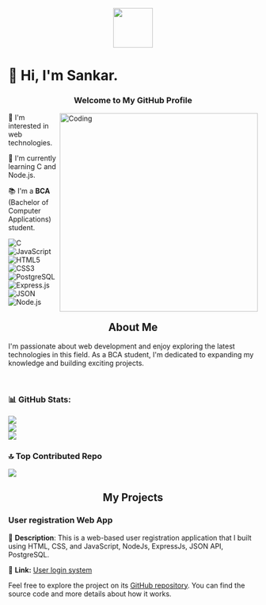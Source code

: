 <p align="center">
  <img src="https://i.postimg.cc/2j7k1D9f/sankar.jpg" width="80">
</p>
<h1>
  👋 Hi, I'm Sankar.
</h1>
<h3 align="center">Welcome to My GitHub Profile</h3>


<img align="right" alt="Coding" width="400" src="https://i.postimg.cc/X7jznpZj/cat.gif">
<p align="">
  🌟 I'm interested in web technologies.
</p>

<p align="left">
  🚀 I'm currently learning C and Node.js.
</p>

<p>
  📚 I'm a <b>BCA </b>(Bachelor of Computer Applications) student.
</p>

![C](https://img.shields.io/badge/c-%2300599C.svg?style=flat&logo=c&logoColor=white) 
![JavaScript](https://img.shields.io/badge/javascript-%23ED8B00.svg?style=flat&logo=javascript&logoColor=white) 
![HTML5](https://img.shields.io/badge/html5-%23E34F26.svg?style=flat&logo=html5&logoColor=white)
![CSS3](https://img.shields.io/badge/css3-%231572B6.svg?style=flat&logo=css3&logoColor=white)
![PostgreSQL](https://img.shields.io/badge/postgresql-%2300000f.svg?style=flat&logo=postgresql&logoColor=white)
![Express.js](https://img.shields.io/badge/express.js-%23404d59.svg?style=flat&logo=express&logoColor=white)
![JSON](https://img.shields.io/badge/json-%23000000.svg?style=flat&logo=json&logoColor=white)
![Node.js](https://img.shields.io/badge/node.js-%2343853D.svg?style=flat&logo=node.js&logoColor=white)

<h2 align="center">About Me</h2>

<p align="">
  I'm passionate about web development and enjoy exploring the latest technologies in this field. As a BCA student, I'm dedicated to expanding my knowledge and building exciting projects.
</p>

<br />

### 📊 GitHub Stats:

![](https://github-readme-stats.vercel.app/api?username=sankar-coding&theme=radical&hide_border=false&include_all_commits=false&count_private=false) <br/>
![](https://github-readme-streak-stats.herokuapp.com/?user=sankar-coding&theme=radical&hide_border=false) <br/>
![](https://github-readme-stats.vercel.app/api/top-langs/?username=sankar-coding&theme=radical&hide_border=false&include_all_commits=false&count_private=false&layout=compact)

### 🔝 Top Contributed Repo
![](https://github-contributor-stats.vercel.app/api?username=sankar-coding&limit=5&theme=dracula&combine_all_yearly_contributions=true)

<h2 align="center">My Projects</h2>

<h3 align="">User registration Web App</h3>

<p align="">
  📝 <strong>Description</strong>: This is a web-based user registration application that I built using HTML, CSS, and JavaScript, NodeJs, ExpressJs, JSON API, PostgreSQL.
</p>

<p align="">
  📁 <strong>Link:</strong> <a href="https://github.com/sankar-coding/nodeLogin">User login system</a>
</p>

<p align="">
  Feel free to explore the project on its <a href="https://github.com/sankar-coding?tab=repositories">GitHub repository</a>. You can find the source code and more details about how it works.
</p>
